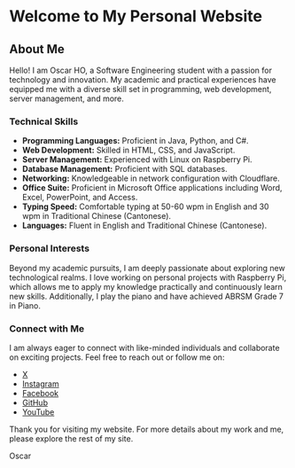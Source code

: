 # Welcome to My Personal Website

## About Me

Hello! I am Oscar HO, a Software Engineering student with a passion for technology and innovation. My academic and practical experiences have equipped me with a diverse skill set in programming, web development, server management, and more.

### Technical Skills

- **Programming Languages:** Proficient in Java, Python, and C#.
- **Web Development:** Skilled in HTML, CSS, and JavaScript.
- **Server Management:** Experienced with Linux on Raspberry Pi.
- **Database Management:** Proficient with SQL databases.
- **Networking:** Knowledgeable in network configuration with Cloudflare.
- **Office Suite:** Proficient in Microsoft Office applications including Word, Excel, PowerPoint, and Access.
- **Typing Speed:** Comfortable typing at 50-60 wpm in English and 30 wpm in Traditional Chinese (Cantonese).
- **Languages:** Fluent in English and Traditional Chinese (Cantonese).

### Personal Interests

Beyond my academic pursuits, I am deeply passionate about exploring new technological realms. I love working on personal projects with Raspberry Pi, which allows me to apply my knowledge practically and continuously learn new skills. Additionally, I play the piano and have achieved ABRSM Grade 7 in Piano.

### Connect with Me

I am always eager to connect with like-minded individuals and collaborate on exciting projects. Feel free to reach out or follow me on:

- [X](https://x.com/Flucus0929)
- [Instagram](https://www.instagram.com/flucus.idv.hk/)
- [Facebook](https://www.facebook.com/flucus0929)
- [GitHub](https://github.com/Flucus)
- [YouTube](https://www.youtube.com/channel/UCDPqwAfdIp-YyGrNL7T4n6g)

Thank you for visiting my website. For more details about my work and me, please explore the rest of my site.

Oscar
